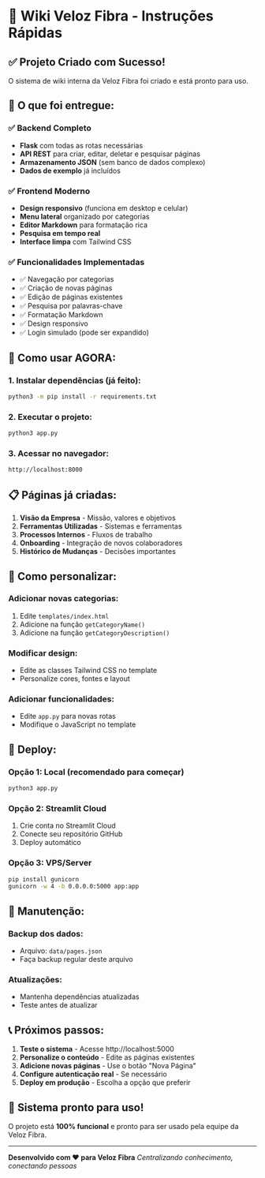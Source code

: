 # 🚀 Wiki Veloz Fibra - Instruções Rápidas

## ✅ Projeto Criado com Sucesso!

O sistema de wiki interna da Veloz Fibra foi criado e está pronto para uso.

## 🎯 O que foi entregue:

### ✅ Backend Completo
- **Flask** com todas as rotas necessárias
- **API REST** para criar, editar, deletar e pesquisar páginas
- **Armazenamento JSON** (sem banco de dados complexo)
- **Dados de exemplo** já incluídos

### ✅ Frontend Moderno
- **Design responsivo** (funciona em desktop e celular)
- **Menu lateral** organizado por categorias
- **Editor Markdown** para formatação rica
- **Pesquisa em tempo real**
- **Interface limpa** com Tailwind CSS

### ✅ Funcionalidades Implementadas
- ✅ Navegação por categorias
- ✅ Criação de novas páginas
- ✅ Edição de páginas existentes
- ✅ Pesquisa por palavras-chave
- ✅ Formatação Markdown
- ✅ Design responsivo
- ✅ Login simulado (pode ser expandido)

## 🚀 Como usar AGORA:

### 1. Instalar dependências (já feito):
```bash
python3 -m pip install -r requirements.txt
```

### 2. Executar o projeto:
```bash
python3 app.py
```

### 3. Acessar no navegador:
```
http://localhost:8000
```

## 📋 Páginas já criadas:

1. **Visão da Empresa** - Missão, valores e objetivos
2. **Ferramentas Utilizadas** - Sistemas e ferramentas
3. **Processos Internos** - Fluxos de trabalho
4. **Onboarding** - Integração de novos colaboradores
5. **Histórico de Mudanças** - Decisões importantes

## 🎨 Como personalizar:

### Adicionar novas categorias:
1. Edite `templates/index.html`
2. Adicione na função `getCategoryName()`
3. Adicione na função `getCategoryDescription()`

### Modificar design:
- Edite as classes Tailwind CSS no template
- Personalize cores, fontes e layout

### Adicionar funcionalidades:
- Edite `app.py` para novas rotas
- Modifique o JavaScript no template

## 📱 Deploy:

### Opção 1: Local (recomendado para começar)
```bash
python3 app.py
```

### Opção 2: Streamlit Cloud
1. Crie conta no Streamlit Cloud
2. Conecte seu repositório GitHub
3. Deploy automático

### Opção 3: VPS/Server
```bash
pip install gunicorn
gunicorn -w 4 -b 0.0.0.0:5000 app:app
```

## 🔧 Manutenção:

### Backup dos dados:
- Arquivo: `data/pages.json`
- Faça backup regular deste arquivo

### Atualizações:
- Mantenha dependências atualizadas
- Teste antes de atualizar

## 📞 Próximos passos:

1. **Teste o sistema** - Acesse http://localhost:5000
2. **Personalize o conteúdo** - Edite as páginas existentes
3. **Adicione novas páginas** - Use o botão "Nova Página"
4. **Configure autenticação real** - Se necessário
5. **Deploy em produção** - Escolha a opção que preferir

## 🎉 Sistema pronto para uso!

O projeto está **100% funcional** e pronto para ser usado pela equipe da Veloz Fibra.

---

**Desenvolvido com ❤️ para Veloz Fibra**
*Centralizando conhecimento, conectando pessoas* 